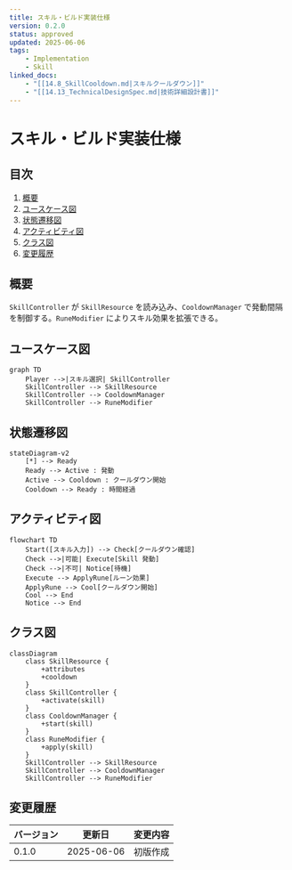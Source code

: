 ```yaml
---
title: スキル・ビルド実装仕様
version: 0.2.0
status: approved
updated: 2025-06-06
tags:
    - Implementation
    - Skill
linked_docs:
    - "[[14.8_SkillCooldown.md|スキルクールダウン]]"
    - "[[14.13_TechnicalDesignSpec.md|技術詳細設計書]]"
---
```


# スキル・ビルド実装仕様

## 目次

1. [概要](#概要)
2. [ユースケース図](#ユースケース図)
3. [状態遷移図](#状態遷移図)
4. [アクティビティ図](#アクティビティ図)
5. [クラス図](#クラス図)
6. [変更履歴](#変更履歴)

## 概要

`SkillController` が `SkillResource` を読み込み、`CooldownManager` で発動間隔を制御する。`RuneModifier` によりスキル効果を拡張できる。

## ユースケース図

```mermaid
graph TD
    Player -->|スキル選択| SkillController
    SkillController --> SkillResource
    SkillController --> CooldownManager
    SkillController --> RuneModifier
```

## 状態遷移図

```mermaid
stateDiagram-v2
    [*] --> Ready
    Ready --> Active : 発動
    Active --> Cooldown : クールダウン開始
    Cooldown --> Ready : 時間経過
```

## アクティビティ図

```mermaid
flowchart TD
    Start([スキル入力]) --> Check[クールダウン確認]
    Check -->|可能| Execute[Skill 発動]
    Check -->|不可| Notice[待機]
    Execute --> ApplyRune[ルーン効果]
    ApplyRune --> Cool[クールダウン開始]
    Cool --> End
    Notice --> End
```

## クラス図

```mermaid
classDiagram
    class SkillResource {
        +attributes
        +cooldown
    }
    class SkillController {
        +activate(skill)
    }
    class CooldownManager {
        +start(skill)
    }
    class RuneModifier {
        +apply(skill)
    }
    SkillController --> SkillResource
    SkillController --> CooldownManager
    SkillController --> RuneModifier
```

## 変更履歴

| バージョン | 更新日     | 変更内容 |
| ---------- | ---------- | -------- |
| 0.1.0      | 2025-06-06 | 初版作成 |
